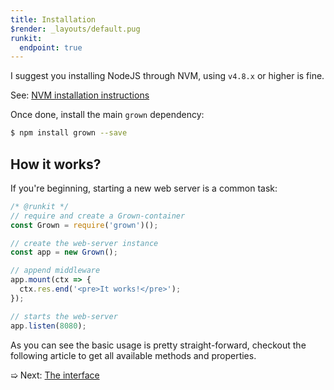 ```yaml
---
title: Installation
$render: _layouts/default.pug
runkit:
  endpoint: true
---
```


I suggest you installing NodeJS through NVM, using `v4.8.x` or higher is fine.

See: [NVM installation instructions](https://github.com/creationix/nvm#installation)

Once done, install the main `grown` dependency:

```bash
$ npm install grown --save
```

## How it works?

If you're beginning, starting a new web server is a common task:

```js
/* @runkit */
// require and create a Grown-container
const Grown = require('grown')();

// create the web-server instance
const app = new Grown();

// append middleware
app.mount(ctx => {
  ctx.res.end('<pre>It works!</pre>');
});

// starts the web-server
app.listen(8080);
```

As you can see the basic usage is pretty straight-forward,
checkout the following article to get all available
methods and properties.

➯ Next: [The interface](./docs)
